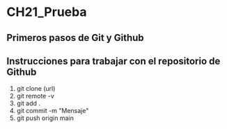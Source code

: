 # CH21_Prueba
Primeros pasos de Git y Github
---

## Instrucciones para trabajar con el repositorio de Github

1. git clone (url)
2. git remote -v
3. git add .
4. git commit -m "Mensaje"
5. git push origin main 

